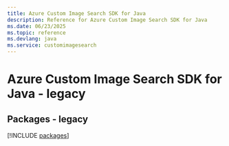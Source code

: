 ```yaml
---
title: Azure Custom Image Search SDK for Java
description: Reference for Azure Custom Image Search SDK for Java
ms.date: 06/23/2025
ms.topic: reference
ms.devlang: java
ms.service: customimagesearch
---
```

# Azure Custom Image Search SDK for Java - legacy
## Packages - legacy
[!INCLUDE [packages](custom-image-search-index.md)]
